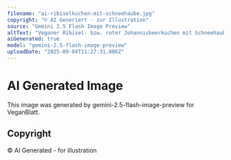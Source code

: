 ```yaml
---
filename: "ai-ribiselkuchen-mit-schneehaube.jpg"
copyright: "© AI Generiert - zur Illustration"
source: "Gemini 2.5 Flash Image Preview"
altText: "Veganer Ribisel- bzw. roter Johannisbeerkuchen mit Schneehaube"
aiGenerated: true
model: "gemini-2.5-flash-image-preview"
uploadDate: "2025-09-04T11:27:31.806Z"
---
```


# AI Generated Image

This image was generated by gemini-2.5-flash-image-preview for VeganBlatt.

## Copyright
© AI Generated - for illustration
